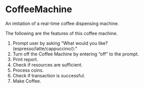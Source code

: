 # CoffeeMachine
An imitation of a real-time coffee dispensing machine.

The following are the features of this coffee machine.

1) Prompt user by asking “What would you like? (espresso/latte/cappuccino/):”
2) Turn off the Coffee Machine by entering “off” to the prompt.
3) Print report.
4) Check if resources are sufficient.
5) Process coins.
6) Check if transaction is successful.
7) Make Coffee.

